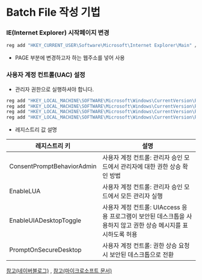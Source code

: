 # Batch File 작성 기법

### IE(Internet Explorer) 시작페이지 변경

```bash
reg add "HKEY_CURRENT_USER\Software\Microsoft\Internet Explorer\Main" /v "Start Page" /t "REG_SZ" /d "PAGE" /f
```

- PAGE 부분에 변경하고자 하는 웹주소를 넣어 사용

### 사용자 계정 컨트롤(UAC) 설정
- 관리자 권한으로 실행하셔야 합니다.
```bash
reg add "HKEY_LOCAL_MACHINE\SOFTWARE\Microsoft\Windows\CurrentVersion\Policies\System" /v "ConsentPromptBehaviorAdmin" /t "REG_DWORD" /d "0" /f
reg add "HKEY_LOCAL_MACHINE\SOFTWARE\Microsoft\Windows\CurrentVersion\Policies\System" /v "EnableLUA" /t "REG_DWORD" /d "0" /f
reg add "HKEY_LOCAL_MACHINE\SOFTWARE\Microsoft\Windows\CurrentVersion\Policies\System" /v "EnableUIADesktopToggle" /t "REG_DWORD" /d "0" /f
reg add "HKEY_LOCAL_MACHINE\SOFTWARE\Microsoft\Windows\CurrentVersion\Policies\System" /v "PromptOnSecureDesktop" /t "REG_DWORD" /d "0" /f
```
- 레지스트리 값 설명

|레지스트리 키|설명|
|---|---|
|ConsentPromptBehaviorAdmin|사용자 계정 컨트롤: 관리자 승인 모드에서 관리자에 대한 권한 상승 확인 방법|
|EnableLUA|사용자 계정 컨트롤: 관리자 승인 모드에서 모든 관리자 실행|
|EnableUIADesktopToggle|사용자 계정 컨트롤: UIAccess 응용 프로그램이 보안된 데스크톱을 사용하지 않고 권한 상승 메시지를 표시하도록 허용|
|PromptOnSecureDesktop|사용자 계정 컨트롤: 권한 상승 요청 시 보안된 데스크톱으로 전환|

[참고(네이버블로그)](http://blog.naver.com/PostView.nhn?blogId=mjnms&logNo=220466734443&proxyReferer=https:%2F%2Fwww.google.com%2F)
,
[참고(마이크로소프트 문서)](https://docs.microsoft.com/ko-kr/windows/security/identity-protection/user-account-control/user-account-control-group-policy-and-registry-key-settings#user-account-control-behavior-of-the-elevation-prompt-for-administrators-in-admin-approval-mode)

